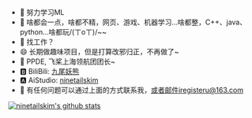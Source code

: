 - 🌱 努力学习ML
- 💬 啥都会一点，啥都不精，网页、游戏、机器学习...啥都整，C++、java、python...啥都玩/(ㄒoㄒ)/~~
- 🤔 找工作？
- 😄 长期做趣味项目，但是打算改邪归正，不再做了~
- 👯 PPDE, 飞桨上海领航团团长~   
- 🅱️ BiliBili: [九尾妖熊](https://space.bilibili.com/2054826)   
- 🅰️ AiStudio: [ninetailskim](https://aistudio.baidu.com/aistudio/personalcenter/thirdview/311006)
- 📨 有任何问题可以通过上面的方式联系我，或者邮件iregisteru@163.com
 
[![ninetailskim's github stats](https://github-readme-stats.vercel.app/api?username=ninetailskim)](https://github.com/ninetailskim/github-readme-stats)


<!--
**ninetailskim/ninetailskim** is a ✨ _special_ ✨ repository because its `README.md` (this file) appears on your GitHub profile.

Here are some ideas to get you started:

- 🔭 I’m currently working on ...
- 🌱 I’m currently learning ...
- 👯 I’m looking to collaborate on ...
- 🤔 I’m looking for help with ...
- 💬 Ask me about ...
- 📫 How to reach me: ...
- 😄 Pronouns: ...
- ⚡ Fun fact: ...
-->
